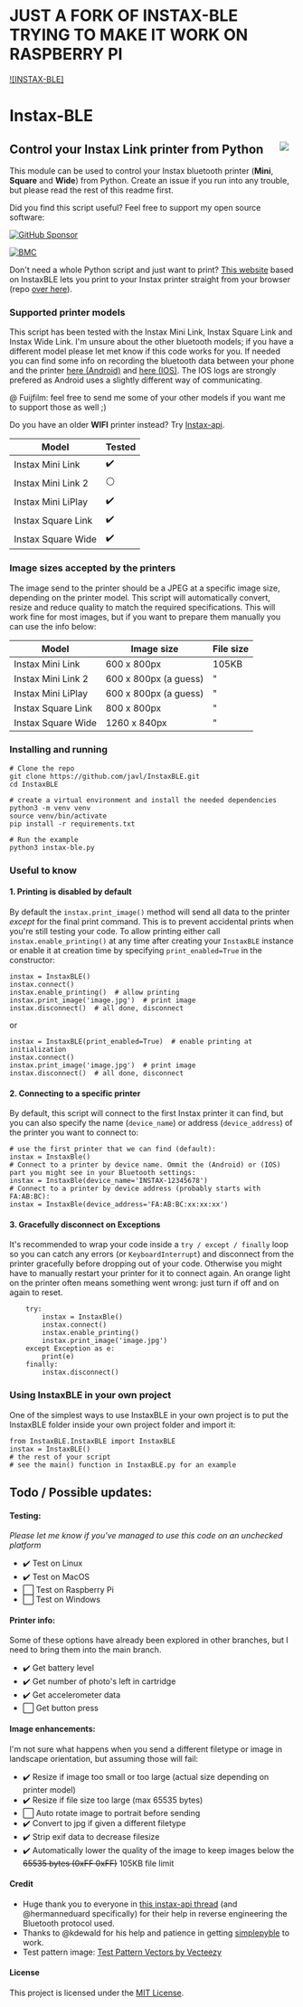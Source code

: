 # JUST A FORK OF INSTAX-BLE TRYING TO MAKE IT WORK ON RASPBERRY PI #
[![INSTAX-BLE]](https://github.com/javl/InstaxBLE) 



# Instax-BLE

<img align="right" style="margin:10px" src="https://github.com/javl/Instax-Bluetooth/blob/main/instax-bluetooth.gif?raw=true">

## Control your Instax Link printer from Python

This module can be used to control your Instax bluetooth printer (**Mini**, **Square** and **Wide**) from Python. Create an issue if you run into any trouble, but please read the rest of this readme first.

Did you find this script useful? Feel free to support my open source software:

[![GitHub Sponsor](https://img.shields.io/github/sponsors/javl?label=Sponsor&logo=GitHub)](https://github.com/sponsors/javl)

[![BMC](https://www.buymeacoffee.com/assets/img/custom_images/white_img.png)](https://www.buymeacoffee.com/javl)


Don't need a whole Python script and just want to print? [This website](https://instax-link-web.vercel.app/) based on InstaxBLE lets you print to your Instax printer straight from your browser (repo [over here](https://github.com/linssenste/instax-link-web)).

### Supported printer models
This script has been tested with the Instax Mini Link, Instax Square Link and Instax Wide Link. I'm unsure about the other bluetooth models; if you have a different model please let met know if this code works for you. If needed you can find some info on recording the bluetooth data between your phone and the printer [here (Android)](https://github.com/javl/InstaxBLE/issues/4#issuecomment-1484123671) and [here (IOS)](https://github.com/jpwsutton/instax_api/issues/21#issuecomment-751651250). The IOS logs are strongly prefered as Android uses a slightly different way of communicating.

@ Fuijfilm: feel free to send me some of your other models if you want me to support those as well ;)

Do you have an older **WIFI** printer instead? Try [Instax-api](https://github.com/jpwsutton/instax_api).


| Model | Tested |
| --- | --- |
| Instax Mini Link | :heavy_check_mark: |
| Instax Mini Link 2 | :white_circle: |
| Instax Mini LiPlay | :heavy_check_mark: |
| Instax Square Link | :heavy_check_mark: |
| Instax Square Wide | :heavy_check_mark: |


### Image sizes accepted by the printers
The image send to the printer should be a JPEG at a specific image size, depending on the printer model. This script will automatically convert, resize and reduce quality to match the required specifications. This will work fine for most images, but if you want to prepare them manually you can use the info below:

| Model | Image size | File size |
| --- | --- | --- |
| Instax Mini Link | 600 x 800px | 105KB |
| Instax Mini Link 2 | 600 x 800px (a guess) | " |
| Instax Mini LiPlay | 600 x 800px (a guess) | " |
| Instax Square Link | 800 x 800px | " |
| Instax Square Wide | 1260 x 840px | " |

### Installing and running

    # Clone the repo
    git clone https://github.com/javl/InstaxBLE.git
    cd InstaxBLE

    # create a virtual environment and install the needed dependencies
    python3 -m venv venv
    source venv/bin/activate
    pip install -r requirements.txt

    # Run the example
    python3 instax-ble.py


### Useful to know

#### 1. Printing is disabled by default
By default the `instax.print_image()` method will send all data to the printer _except_ for the final print command. This is to prevent accidental prints when you're still testing your code. To allow printing either call `instax.enable_printing()` at any time after creating your `InstaxBLE` instance or enable it at creation time by specifying `print_enabled=True` in the constructor:

    instax = InstaxBLE()
    instax.connect()
    instax.enable_printing()  # allow printing
    instax.print_image('image.jpg')  # print image
    instax.disconnect()  # all done, disconnect

or

    instax = InstaxBLE(print_enabled=True)  # enable printing at initialization
    instax.connect()
    instax.print_image('image.jpg')  # print image
    instax.disconnect()  # all done, disconnect

#### 2. Connecting to a specific printer

By default, this script will connect to the first Instax printer it can find, but you can also specify the name (`device_name`) or address (`device_address`) of the printer you want to connect to:

    # use the first printer that we can find (default):
    instax = InstaxBle()
    # Connect to a printer by device name. Ommit the (Android) or (IOS) part you might see in your Bluetooth settings:
    instax = InstaxBle(device_name='INSTAX-12345678')
    # Connect to a printer by device address (probably starts with FA:AB:BC):
    instax = InstaxBle(device_address='FA:AB:BC:xx:xx:xx')

#### 3. Gracefully disconnect on Exceptions

It's recommended to wrap your code inside a `try / except / finally` loop so you can catch any errors (or `KeyboardInterrupt`) and disconnect from the printer gracefully before dropping out of your code. Otherwise you might have to manually restart your printer for it to connect again. An orange light on the printer often means something went wrong: just turn if off and on again to reset.

        try:
            instax = InstaxBle()
            instax.connect()
            instax.enable_printing()
            instax.print_image('image.jpg')
        except Exception as e:
            print(e)
        finally:
            instax.disconnect()

### Using InstaxBLE in your own project
One of the simplest ways to use InstaxBLE in your own project is to put the InstaxBLE folder inside your own project folder and import it:

    from InstaxBLE.InstaxBLE import InstaxBLE
    instax = InstaxBLE()
    # the rest of your script
    # see the main() function in InstaxBLE.py for an example

## Todo / Possible updates:

#### Testing:
_Please let me know if you've managed to use this code on an unchecked platform_
- :heavy_check_mark: Test on Linux
- :heavy_check_mark: Test on MacOS
- :white_large_square: Test on Raspberry Pi
- :white_large_square: Test on Windows

#### Printer info:
Some of these options have already been explored in other branches, but I need to bring them into the main branch.
- :heavy_check_mark: Get battery level
- :heavy_check_mark: Get number of photo's left in cartridge
- :heavy_check_mark: Get accelerometer data
- :white_large_square: Get button press

#### Image enhancements:
I'm not sure what happens when you send a different filetype or image in landscape orientation, but assuming those will fail:
- :heavy_check_mark: Resize if image too small or too large (actual size depending on printer model)
- :heavy_check_mark: Resize if file size too large (max 65535 bytes)
- :white_large_square: Auto rotate image to portrait before sending
- :heavy_check_mark: Convert to jpg if given a different filetype
- :heavy_check_mark: Strip exif data to decrease filesize
- :heavy_check_mark: Automatically lower the quality of the image to keep images below the ~~65535 bytes (0xFF 0xFF)~~ 105KB file limit


#### Credit
* Huge thank you to everyone in [this instax-api thread](https://github.com/jpwsutton/instax_api/issues/21#issuecomment-1352639100) (and @hermanneduard specifically) for their help in reverse engineering the Bluetooth protocol used.
* Thanks to @kdewald for his help and patience in getting [simplepyble](https://pypi.org/project/simplepyble/) to work.
* Test pattern image: [Test Pattern Vectors by Vecteezy](https://www.vecteezy.com/free-vector/test-pattern)

#### License
This project is licensed under the [MIT License](LICENSE.md).
